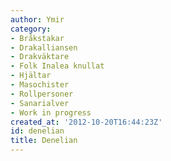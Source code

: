 ```yaml
---
author: Ymir
category:
- Bråkstakar
- Drakalliansen
- Drakväktare
- Folk Inalea knullat
- Hjältar
- Masochister
- Rollpersoner
- Sanarialver
- Work in progress
created_at: '2012-10-20T16:44:23Z'
id: denelian
title: Denelian
---
```


